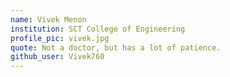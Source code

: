 ```yaml
---
name: Vivek Menon
institution: SCT College of Engineering
profile_pic: vivek.jpg
quote: Not a doctor, but has a lot of patience.
github_user: Vivek760
---
```

